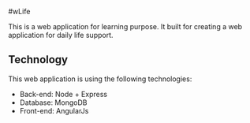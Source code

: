 #wLife

This is a web application for learning purpose. It built for creating a web application for daily life 
support.

## Technology
This web application is using the following technologies:
- Back-end: Node + Express
- Database: MongoDB
- Front-end: AngularJs